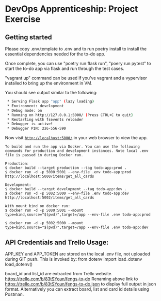 # DevOps Apprenticeship: Project Exercise

## Getting started

Please copy .env.template to .env and to run poetry install to install the essential dependencies needed for the to-do app. 

Once complete, you can use "poetry run flask run", "poery run pytest" to start the to-do app via flask and run through the test cases. 

"vagrant up" command can be used if you've vagrant and a vypervisor installed to bring up the environment in VM. 

You should see output similar to the following:
```bash
 * Serving Flask app "app" (lazy loading)
 * Environment: development
 * Debug mode: on
 * Running on http://127.0.0.1:5000/ (Press CTRL+C to quit)
 * Restarting with fsevents reloader
 * Debugger is active!
 * Debugger PIN: 226-556-590
```
Now visit [`http://localhost:5000/`](http://localhost:5000/) in your web browser to view the app.

```
To build and run the app via Docker. You can use the following commands for production and development instances. Note local .env file is passed in during Docker run. 

Production: 
$ docker build --target production --tag todo-app:prod .
$ docker run -d -p 5000:5001 --env-file .env todo-app:prod
http://localhost:5000/items/get_all_cards

Development:
$ docker build --target development --tag todo-app:dev .
$ docker run -d -p 5002:5000 --env-file .env todo-app:dev
http://localhost:5002/items/get_all_cards

With mount bind on docker run: 
$ docker run -d -p 5000:5001 --mount type=bind,source="$(pwd)",target=/app --env-file .env todo-app:prod

$ docker run -d -p 5002:5000 --mount type=bind,source="$(pwd)",target=/app --env-file .env todo-app:dev

```
## API Credentials and Trello Usage:  
APP_KEY and APP_TOKEN are stored on the local .env file, not uploaded during GIT push. This is invoked by: 
from dotenv import load_dotenv  
load_dotenv()

board_id and list_id are extracted from Trello website. 
https://trello.com/b/83tSYoun/fengs-to-do
Renaming above link to https://trello.com/b/83tSYoun/fengs-to-do.json to display full output in json format. 
Alternatively you can extract board, list and card id details using Postman. 

```

